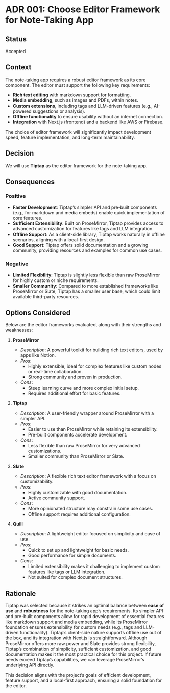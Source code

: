 # ADR 001: Choose Editor Framework for Note-Taking App

## Status

Accepted

## Context

The note-taking app requires a robust editor framework as its core component. The editor must support the following key requirements:

- **Rich text editing** with markdown support for formatting.
- **Media embedding**, such as images and PDFs, within notes.
- **Custom extensions**, including tags and LLM-driven features (e.g., AI-powered suggestions or analysis).
- **Offline functionality** to ensure usability without an internet connection.
- **Integration** with Next.js (frontend) and a backend like AWS or Firebase.

The choice of editor framework will significantly impact development speed, feature implementation, and long-term maintainability.

## Decision

We will use **Tiptap** as the editor framework for the note-taking app.

## Consequences

### Positive
- **Faster Development**: Tiptap’s simpler API and pre-built components (e.g., for markdown and media embeds) enable quick implementation of core features.
- **Sufficient Extensibility**: Built on ProseMirror, Tiptap provides access to advanced customization for features like tags and LLM integration.
- **Offline Support**: As a client-side library, Tiptap works naturally in offline scenarios, aligning with a local-first design.
- **Good Support**: Tiptap offers solid documentation and a growing community, providing resources and examples for common use cases.

### Negative
- **Limited Flexibility**: Tiptap is slightly less flexible than raw ProseMirror for highly custom or niche requirements.
- **Smaller Community**: Compared to more established frameworks like ProseMirror or Slate, Tiptap has a smaller user base, which could limit available third-party resources.

## Options Considered

Below are the editor frameworks evaluated, along with their strengths and weaknesses:

1. **ProseMirror**
   - *Description*: A powerful toolkit for building rich text editors, used by apps like Notion.
   - *Pros*:
     - Highly extensible, ideal for complex features like custom nodes or real-time collaboration.
     - Strong community and proven in production.
   - *Cons*:
     - Steep learning curve and more complex initial setup.
     - Requires additional effort for basic features.

2. **Tiptap**
   - *Description*: A user-friendly wrapper around ProseMirror with a simpler API.
   - *Pros*:
     - Easier to use than ProseMirror while retaining its extensibility.
     - Pre-built components accelerate development.
   - *Cons*:
     - Less flexible than raw ProseMirror for very advanced customizations.
     - Smaller community than ProseMirror or Slate.

3. **Slate**
   - *Description*: A flexible rich text editor framework with a focus on customizability.
   - *Pros*:
     - Highly customizable with good documentation.
     - Active community support.
   - *Cons*:
     - More opinionated structure may constrain some use cases.
     - Offline support requires additional configuration.

4. **Quill**
   - *Description*: A lightweight editor focused on simplicity and ease of use.
   - *Pros*:
     - Quick to set up and lightweight for basic needs.
     - Good performance for simple documents.
   - *Cons*:
     - Limited extensibility makes it challenging to implement custom features like tags or LLM integration.
     - Not suited for complex document structures.

## Rationale

Tiptap was selected because it strikes an optimal balance between **ease of use** and **robustness** for the note-taking app’s requirements. Its simpler API and pre-built components allow for rapid development of essential features like markdown support and media embedding, while its ProseMirror foundation ensures extensibility for custom needs (e.g., tags and LLM-driven functionality). Tiptap’s client-side nature supports offline use out of the box, and its integration with Next.js is straightforward. Although ProseMirror offers more raw power and Slate provides strong flexibility, Tiptap’s combination of simplicity, sufficient customization, and good documentation makes it the most practical choice for this project. If future needs exceed Tiptap’s capabilities, we can leverage ProseMirror’s underlying API directly.

This decision aligns with the project’s goals of efficient development, feature support, and a local-first approach, ensuring a solid foundation for the editor.
